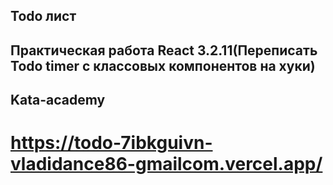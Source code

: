 ## Todo лист 
## Практическая работа React 3.2.11(Переписать Todo timer с классовых компонентов на хуки)
## Kata-academy
# https://todo-7ibkguivn-vladidance86-gmailcom.vercel.app/
